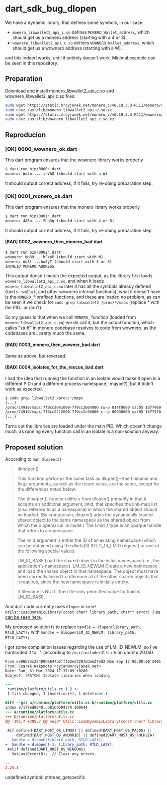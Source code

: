 # dart_sdk_bug_dlopen

We have a dynamic library, that defines some symbols, in our case:


- `monero_libwallet2_api_c.so` defines `MONERO_Wallet_address`, which should get us a monero address (starting with a 4 or 8).
- `wownero_libwallet2_api_c.so` defines `WOWNERO_Wallet_address`,  which should get us a wownero address (starting with a W).

and this indeed works, until it entirely doesn't work. Minimal example can be seen in this repository.

## Preparation

Download and install monero_libwallet2_api_c.so and wownero_libwallet2_api_c.so files:

```bash
sudo wget https://static.mrcyjanek.net/monero_c/v0.18.3.3-RC11/monero/x86_64-linux-gnu_libwallet2_api_c.so.xz -O /usr/lib/monero_libwallet2_api_c.so.xz
sudo unxz /usr/lib/monero_libwallet2_api_c.so.xz
sudo wget https://static.mrcyjanek.net/monero_c/v0.18.3.3-RC11/wownero/x86_64-linux-gnu_libwallet2_api_c.so.xz -O /usr/lib/wownero_libwallet2_api_c.so.xz
sudo unxz /usr/lib/wownero_libwallet2_api_c.so.xz
```

## Reproducion

### [OK] 0000_wownero_ok.dart

This dart program ensures that the wownero library works properly

```bash
$ dart run bin/0000*.dart
monero: Wo3b.....irVAQ (should start with a W)
```

It should output correct address, if it fails, try re-doing preparation step.

### [OK] 0001_monero_ok.dart

This dart program ensures that the monero library works properly

```bash
$ dart run bin/0001*.dart
monero: 4A3o.....2Lg3q (should start with 4 or 8)
```

It should output correct address, if it fails, try re-doing preparation step.

#### [BAD] 0002_wownero_then_monero_bad.dart

```bash
$ dart run bin/0002*.dart 
wownero: Wo39....hFxoP (should start with W)
monero: Wo3f....Au8yT (should start with 4 or 8)
INVALID MONERO ADDRESS
```

This output doesn't match the expected output, as the library first loads `wownero_libwallet2_api_c.so`, and when it loads `monero_libwallet2_api_c.so` later it has all the symbols already defined (`tools::wallet`, and other wownero internal functions), what it doesn't have is the `MONERO_`* prefixed functions, and these are loaded no problem, as can be seen if we check for `sudo grep libwallet2 /proc/*/maps` (replace * with the PID.. or don't).

So my guess is that when we call `MONERO_` function (loaded from `monero_libwallet2_api_c.so`) we do call it, but the actual function, which calles "stuff" in monero codebase resolves to code from wownero, as the codebases are.. pretty much the same.

#### [BAD] 0003_monero_then_wowner_bad.dart

Same as above, but reversed.

#### [BAD] 0004_isolates_for_the_rescue_bad.dart

I had the idea that running the function in an isolate would make it open in a different PID (and a different process namespace.. maybe?), but it didn't work as expected.
```bash
$ sudo grep libwallet2 /proc/*/maps
{...}
/proc/24910/maps:7f9cc2641000-7f9cc2664000 rw-p 014f8000 ca:05 1577969                    /usr/lib/monero_libwallet2_api_c.so
/proc/24910/maps:7f9cc2712000-7f9cc2c9b000 r--p 00000000 ca:05 1577970                    /usr/lib/wownero_libwallet2_api_c.so
{...}
```

Turns out the libraries are loaded under the main PID. Which doesn't change much, as running every function call in an isolate is a non-solution anyway.


## Proposed solution

According to `man dlopen(3)`

> dlmopen()
> 
> This function performs the same task as dlopen()—the filename and flags arguments, as well as the return value, are the same, except for the differences noted below.
> 
> The dlmopen() function differs from dlopen() primarily in that it accepts an additional argument, lmid, that specifies the link-map list (also referred to as a namespace) in which the shared object should be loaded. (By comparison, dlopen() adds the dynamically loaded shared object to the same namespace as the shared object from which the dlopen() call is made.) The Lmid_t type is an opaque handle that refers to a namespace.
> 
> The lmid argument is either the ID of an existing namespace (which can be obtained using the dlinfo(3) RTLD_DI_LMID request) or one of the following special values:
> 
> LM_ID_BASE
>     Load the shared object in the initial namespace (i.e., the application's namespace).
> LM_ID_NEWLM
>     Create a new namespace and load the shared object in that namespace. The object must have been correctly linked to reference all of the other shared objects that it requires, since the new namespace is initially empty.
> 
> If filename is NULL, then the only permitted value for lmid is LM_ID_BASE.

And dart code currently uses `dlopen` in `void* Utils::LoadDynamicLibrary(const char* library_path, char** error) {` [as can be seen here](https://github.com/dart-lang/sdk/blob/9b2b0ac848af91baef45cd56c5b030fa3ef53c0b/runtime/platform/utils.cc#L298).

My proposed solution is to replace `handle = dlopen(library_path, RTLD_LAZY);` with `handle = dlmopen(LM_ID_NEWLM, library_path, RTLD_LAZY);`.

I got some compilation issues regarding the use of LM_ID_NEWLM, so I've hardcoded it to `-1` (according to `/usr/include/dlfcn.h` on ubuntu 20.04).

```patch
From eb86b73c22489e6647b2fffe2ed7207ddeb27e02 Mon Sep 17 00:00:00 2001
From: Czarek Nakamoto <cyjan@mrcyjanek.net>
Date: Sun, 31 Mar 2024 17:37:09 +0200
Subject: [PATCH] Isolate libraries when loading

---
 runtime/platform/utils.cc | 2 +-
 1 file changed, 1 insertion(+), 1 deletion(-)

diff --git a/runtime/platform/utils.cc b/runtime/platform/utils.cc
index e7179ed8040..b81bd594374 100644
--- a/runtime/platform/utils.cc
+++ b/runtime/platform/utils.cc
@@ -295,7 +295,7 @@ void* Utils::LoadDynamicLibrary(const char* library_path, char** error) {
 
 #if defined(DART_HOST_OS_LINUX) || defined(DART_HOST_OS_MACOS) ||              \
     defined(DART_HOST_OS_ANDROID) || defined(DART_HOST_OS_FUCHSIA)
-  handle = dlopen(library_path, RTLD_LAZY);
+  handle = dlmopen(-1, library_path, RTLD_LAZY);
 #elif defined(DART_HOST_OS_WINDOWS)
   SetLastError(0);  // Clear any errors.
 
-- 
2.25.1


```


undefined symbol: pthread_getspecific